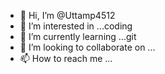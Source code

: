 - 👋 Hi, I’m @Uttamp4512
- 👀 I’m interested in ...coding 
- 🌱 I’m currently learning ...git
- 💞️ I’m looking to collaborate on ...
- 📫 How to reach me ...

<!---
Uttamp4512/Uttamp4512 is a ✨ special ✨ repository because its `README.md` (this file) appears on your GitHub profile.
You can click the Preview link to take a look at your changes.
--->
